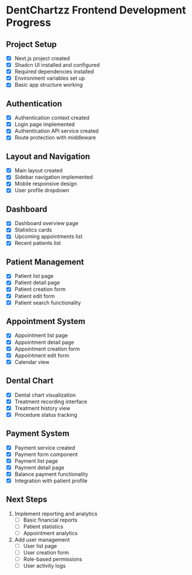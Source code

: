 # DentChartzz Frontend Development Progress

## Project Setup
- [x] Next.js project created
- [x] Shadcn UI installed and configured
- [x] Required dependencies installed
- [x] Environment variables set up
- [x] Basic app structure working

## Authentication
- [x] Authentication context created
- [x] Login page implemented
- [x] Authentication API service created
- [x] Route protection with middleware

## Layout and Navigation
- [x] Main layout created
- [x] Sidebar navigation implemented
- [x] Mobile responsive design
- [x] User profile dropdown

## Dashboard
- [x] Dashboard overview page
- [x] Statistics cards
- [x] Upcoming appointments list
- [x] Recent patients list

## Patient Management
- [x] Patient list page
- [x] Patient detail page
- [x] Patient creation form
- [x] Patient edit form
- [x] Patient search functionality

## Appointment System
- [x] Appointment list page
- [x] Appointment detail page
- [x] Appointment creation form
- [x] Appointment edit form
- [x] Calendar view

## Dental Chart
- [x] Dental chart visualization
- [x] Treatment recording interface
- [x] Treatment history view
- [x] Procedure status tracking

## Payment System
- [x] Payment service created
- [x] Payment form component
- [x] Payment list page
- [x] Payment detail page
- [x] Balance payment functionality
- [x] Integration with patient profile

## Next Steps
1. Implement reporting and analytics
   - [ ] Basic financial reports
   - [ ] Patient statistics
   - [ ] Appointment analytics

2. Add user management
   - [ ] User list page
   - [ ] User creation form
   - [ ] Role-based permissions
   - [ ] User activity logs 